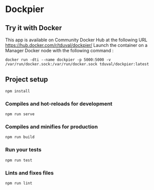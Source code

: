 # Dockpier


## Try it with Docker
This app is available on Community Docker Hub at the following URL https://hub.docker.com/r/tduval/dockpier/
Launch the container on a Manager Docker node with the following command :
```
docker run -dti --name dockpier -p 5000:5000 -v /var/run/docker.sock:/var/run/docker.sock tduval/dockpier:latest
```


## Project setup
```
npm install
```

### Compiles and hot-reloads for development
```
npm run serve
```

### Compiles and minifies for production
```
npm run build
```

### Run your tests
```
npm run test
```

### Lints and fixes files
```
npm run lint
```
